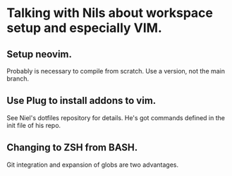 # Talking with Nils about workspace setup and especially VIM.

## Setup neovim.

Probably is necessary to compile from scratch. Use a version, not the main branch.

## Use Plug to install addons to vim.

See Niel's dotfiles repository for details. He's got commands defined in the init file of his repo. 

## Changing to ZSH from BASH.

Git integration and expansion of globs are two advantages. 
